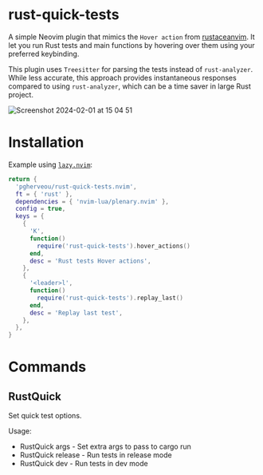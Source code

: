 # rust-quick-tests

A simple Neovim plugin that mimics the `Hover action` from [rustaceanvim](https://github.com/mrcjkb/rustaceanvim). It let you run Rust tests and main functions by hovering over them using your preferred keybinding.

This plugin uses `Treesitter` for parsing the tests instead of `rust-analyzer`. While less accurate, this approach provides instantaneous responses compared to using `rust-analyzer`, which can be a time saver in large Rust project.

![Screenshot 2024-02-01 at 15 04 51](https://github.com/pgherveou/rust-quick-tests.nvim/assets/521091/fd7f28b3-03f3-40f5-bb08-fdd08dfe76c0)

# Installation

Example using [`lazy.nvim`](https://github.com/folke/lazy.nvim):

```lua
return {
  'pgherveou/rust-quick-tests.nvim',
  ft = { 'rust' },
  dependencies = { 'nvim-lua/plenary.nvim' },
  config = true,
  keys = {
    {
      'K',
      function()
        require('rust-quick-tests').hover_actions()
      end,
      desc = 'Rust tests Hover actions',
    },
    {
      '<leader>l',
      function()
        require('rust-quick-tests').replay_last()
      end,
      desc = 'Replay last test',
    },
  },
}
```

# Commands

## RustQuick

Set quick test options.

Usage:

- RustQuick args <args> - Set extra args to pass to cargo run
- RustQuick release - Run tests in release mode
- RustQuick dev - Run tests in dev mode
